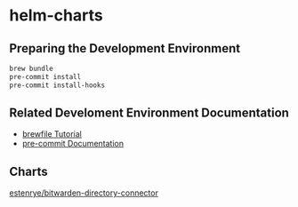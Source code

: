 # helm-charts

## Preparing the Development Environment

```bash
brew bundle
pre-commit install
pre-commit install-hooks
```

## Related Develoment Environment Documentation

- [brewfile Tutorial](https://thoughtbot.com/blog/brewfile-a-gemfile-but-for-homebrew)
- [pre-commit Documentation](https://pre-commit.com/#intro)

## Charts

[estenrye/bitwarden-directory-connector](https://estenrye.github.io/helm-charts/charts/bitwarden-directory-connector/)
